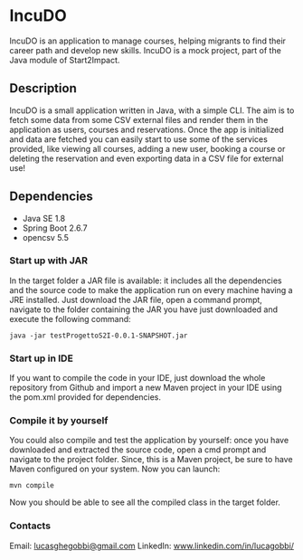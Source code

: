 # IncuDO

IncuDO is an application to manage courses, helping migrants to find their career path and develop new skills. 
IncuDO is a mock project, part of the Java module of Start2Impact.

## Description

IncuDO is a small application written in Java, with a simple CLI. The aim is to fetch some data from some CSV external files and render them in the application as users, courses and reservations.
Once the app is initialized and data are fetched you can easily start to use some of the services provided, like viewing all courses, adding a new user, booking a course or deleting the reservation and even exporting data in a CSV file for external use!

## Dependencies
- Java SE 1.8
- Spring Boot 2.6.7
- opencsv 5.5

### Start up with JAR

In the target folder a JAR file is available: it includes all the dependencies and the source code to make the application run on every machine having a JRE installed.
Just download the JAR file, open a command prompt, navigate to the folder containing the JAR you have just downloaded and execute the following command:
```
java -jar testProgettoS2I-0.0.1-SNAPSHOT.jar
```

### Start up in IDE

If you want to compile the code in your IDE, just download the whole repository from Github and import a new Maven project in your IDE using the pom.xml provided for dependencies.

### Compile it by yourself

You could also compile and test the application by yourself: once you have downloaded and extracted the source code, open a cmd prompt and navigate to the project folder.
Since, this is a Maven project, be sure to have Maven configured on your system. Now you can launch:
```
mvn compile
```
Now you should be able to see all the compiled class in the target folder.

### Contacts

Email: lucasghegobbi@gmail.com
LinkedIn: www.linkedin.com/in/lucagobbi/


